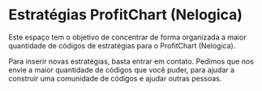 # Estratégias ProfitChart (Nelogica)

Este espaço tem o objetivo de concentrar de forma organizada a maior quantidade de códigos de estratégias para o ProfitChart (Nelogica).

Para inserir novas estratégias, basta entrar em contato. Pedimos que nos envie a maior quantidade de códigos que você puder, para ajudar a construir uma comunidade de códigos e ajudar outras pessoas.
